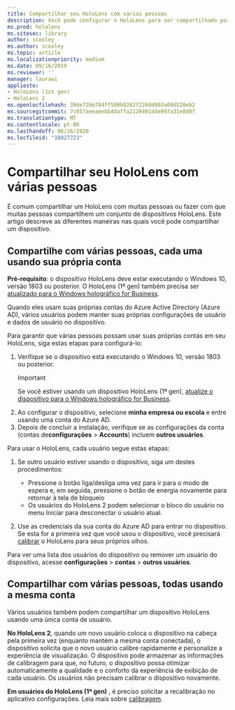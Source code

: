```yaml
---
title: Compartilhar seu HoloLens com várias pessoas
description: Você pode configurar o HoloLens para ser compartilhado por várias contas do Azure Active Directory ou por vários usuários que usam uma única conta.
ms.prod: hololens
ms.sitesec: library
author: scooley
ms.author: scooley
ms.topic: article
ms.localizationpriority: medium
ms.date: 09/16/2019
ms.reviewer: ''
manager: laurawi
appliesto:
- HoloLens (1st gen)
- HoloLens 2
ms.openlocfilehash: 39de72bb704ff500b0262f2268d003a08d520eb2
ms.sourcegitcommit: 7c057aeeaeebb4daffa2120491d4e897a31e8d0f
ms.translationtype: MT
ms.contentlocale: pt-BR
ms.lasthandoff: 06/26/2020
ms.locfileid: "10827723"
---
```

# Compartilhar seu HoloLens com várias pessoas

É comum compartilhar um HoloLens com muitas pessoas ou fazer com que muitas pessoas compartilhem um conjunto de dispositivos HoloLens.  Este artigo descreve as diferentes maneiras nas quais você pode compartilhar um dispositivo.

## Compartilhe com várias pessoas, cada uma usando sua própria conta

**Pré-requisito**: o dispositivo HoloLens deve estar executando o Windows 10, versão 1803 ou posterior.  O HoloLens (1ª gen) também precisa ser [atualizado para o Windows holográfico for Business](hololens-upgrade-enterprise.md).

Quando eles usam suas próprias contas do Azure Active Directory (Azure AD), vários usuários podem manter suas próprias configurações de usuário e dados de usuário no dispositivo.

Para garantir que várias pessoas possam usar suas próprias contas em seu HoloLens, siga estas etapas para configurá-lo:

1. Verifique se o dispositivo está executando o Windows 10, versão 1803 ou posterior.
   > [!IMPORTANT]
   > Se você estiver usando um dispositivo HoloLens (1ª gen), [atualize o dispositivo para o Windows holográfico for Business](hololens1-upgrade-enterprise.md).
1. Ao configurar o dispositivo, selecione **minha empresa ou escola** e entre usando uma conta do Azure AD.
1. Depois de concluir a instalação, verifique se as configurações da conta (contas de**configurações**  >  **Accounts**) incluem **outros usuários**.

Para usar o HoloLens, cada usuário segue estas etapas:

1. Se outro usuário estiver usando o dispositivo, siga um destes procedimentos:
   - Pressione o botão liga/desliga uma vez para ir para o modo de espera e, em seguida, pressione o botão de energia novamente para retornar à tela de bloqueio
   - Os usuários do HoloLens 2 podem selecionar o bloco do usuário no menu Iniciar para desconectar o usuário atual.

1. Use as credenciais da sua conta do Azure AD para entrar no dispositivo.  
    Se esta for a primeira vez que você usou o dispositivo, você precisará [calibrar](hololens-calibration.md) o HoloLens para seus próprios olhos.

Para ver uma lista dos usuários do dispositivo ou remover um usuário do dispositivo, acesse **configurações**  >  **contas**  >  **outros usuários**.

## Compartilhar com várias pessoas, todas usando a mesma conta

Vários usuários também podem compartilhar um dispositivo HoloLens usando uma única conta de usuário.

**No HoloLens 2**, quando um novo usuário coloca o dispositivo na cabeça pela primeira vez (enquanto mantém a mesma conta conectada), o dispositivo solicita que o novo usuário calibre rapidamente e personalize a experiência de visualização. O dispositivo pode armazenar as informações de calibragem para que, no futuro, o dispositivo possa otimizar automaticamente a qualidade e o conforto da experiência de exibição de cada usuário. Os usuários não precisam calibrar o dispositivo novamente.

**Em usuários do HoloLens (1ª gen)** , é preciso solicitar a recalibração no aplicativo configurações.  Leia mais sobre [calibragem](hololens-calibration.md).
